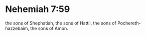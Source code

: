 # Nehemiah 7:59

the sons of Shephatiah, the sons of Hattil, the sons of Pochereth-hazzebaim, the sons of Amon.
